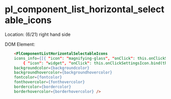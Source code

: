 # pl_component_list_horizontal_selectable_icons

Location: (6/21) right hand side

DOM Element:

```html
    <PlComponentListHorizontalSelectableIcons
    icons_info={[{ "icon": "magnifying-glass", "onClick": this.onClickSearchIcon.bind(this) },
        { "icon": "widget", "onClick": this.onClickSettingsIcon.bind(this) }]}
    backgroundcolor={backgroundcolor}
    backgroundhovercolor={backgroundhovercolor}
    fontcolor={fontcolor}
    fonthovercolor={fonthovercolor}
    bordercolor={bordercolor}
    borderhovercolor={borderhovercolor} />
```